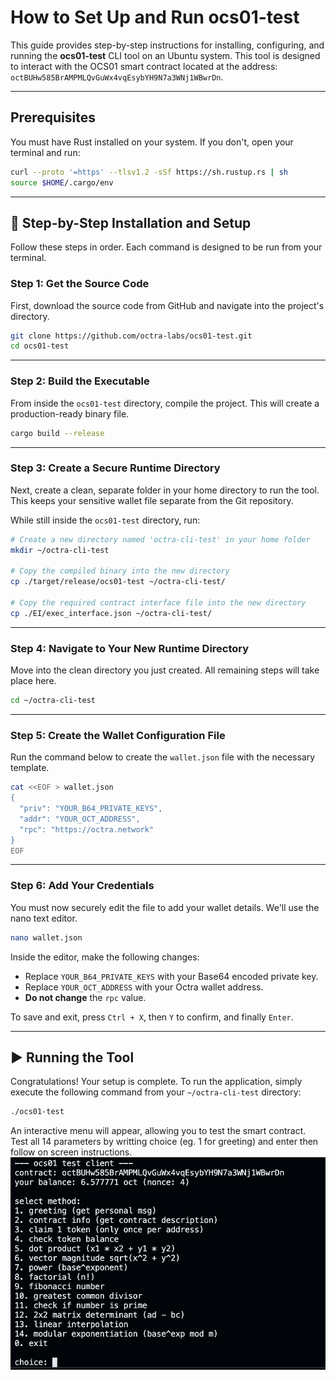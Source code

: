 # How to Set Up and Run ocs01-test

This guide provides step-by-step instructions for installing, configuring, and running the **ocs01-test** CLI tool on an Ubuntu system. This tool is designed to interact with the OCS01 smart contract located at the address:  
`octBUHw585BrAMPMLQvGuWx4vqEsybYH9N7a3WNj1WBwrDn`.

---

## Prerequisites

You must have Rust installed on your system. If you don't, open your terminal and run:

```bash
curl --proto '=https' --tlsv1.2 -sSf https://sh.rustup.rs | sh
source $HOME/.cargo/env
```

---

## 🚀 Step-by-Step Installation and Setup

Follow these steps in order. Each command is designed to be run from your terminal.

### **Step 1: Get the Source Code**

First, download the source code from GitHub and navigate into the project's directory.

```bash
git clone https://github.com/octra-labs/ocs01-test.git
cd ocs01-test
```

---

### **Step 2: Build the Executable**

From inside the `ocs01-test` directory, compile the project. This will create a production-ready binary file.

```bash
cargo build --release
```

---

### **Step 3: Create a Secure Runtime Directory**

Next, create a clean, separate folder in your home directory to run the tool. This keeps your sensitive wallet file separate from the Git repository.

While still inside the `ocs01-test` directory, run:

```bash
# Create a new directory named 'octra-cli-test' in your home folder
mkdir ~/octra-cli-test

# Copy the compiled binary into the new directory
cp ./target/release/ocs01-test ~/octra-cli-test/

# Copy the required contract interface file into the new directory
cp ./EI/exec_interface.json ~/octra-cli-test/
```

---

### **Step 4: Navigate to Your New Runtime Directory**

Move into the clean directory you just created. All remaining steps will take place here.

```bash
cd ~/octra-cli-test
```

---

### **Step 5: Create the Wallet Configuration File**

Run the command below to create the `wallet.json` file with the necessary template.

```bash
cat <<EOF > wallet.json
{
  "priv": "YOUR_B64_PRIVATE_KEYS",
  "addr": "YOUR_OCT_ADDRESS",
  "rpc": "https://octra.network"
}
EOF
```

---

### **Step 6: Add Your Credentials**

You must now securely edit the file to add your wallet details. We'll use the nano text editor.

```bash
nano wallet.json
```

Inside the editor, make the following changes:

- Replace `YOUR_B64_PRIVATE_KEYS` with your Base64 encoded private key.
- Replace `YOUR_OCT_ADDRESS` with your Octra wallet address.
- **Do not change** the `rpc` value.

To save and exit, press `Ctrl + X`, then `Y` to confirm, and finally `Enter`.

---

## ▶️ Running the Tool

Congratulations! Your setup is complete. To run the application, simply execute the following command from your `~/octra-cli-test` directory:

```bash
./ocs01-test
```

An interactive menu will appear, allowing you to test the smart contract. Test all 14 parameters by writting choice (eg. 1 for greeting) and enter then follow on screen instructions.
![Interactive Menu](https://github.com/Alan47-crypto/Octra-ocs01-test-guide/blob/main/Screenshot%202025-07-28%20at%2016.09.52.png)
